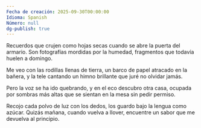 ```yaml
---
Fecha de creación: 2025-09-30T00:00:00
Idioma: Spanish
Número: null
dg-publish: true
---
```


Recuerdos que crujen como hojas secas
cuando se abre la puerta del armario.
Son fotografías mordidas por la humedad,
fragmentos que todavía huelen a domingo.

Me veo con las rodillas llenas de tierra,
un barco de papel atracado en la bañera,
y la tele cantando un himno brillante
que juré no olvidar jamás.

Pero la voz se ha ido quebrando,
y en el eco descubro otra casa,
ocupada por sombras más altas
que se sientan en la mesa sin pedir permiso.

Recojo cada polvo de luz con los dedos,
los guardo bajo la lengua como azúcar.
Quizás mañana, cuando vuelva a llover,
encuentre un sabor que me devuelva al principio.
